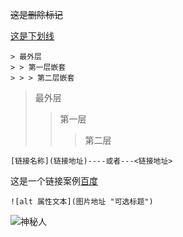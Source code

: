 ~~这是删除标记~~

<u>这是下划线</u>

```
> 最外层
> > 第一层嵌套
> > > 第二层嵌套
```

> 最外层
>
> > 第一层
> >
> > > 第二层

```
[链接名称](链接地址)----或者---<链接地址>
```

这是一个链接案例[百度](www.baidu.com)

```
![alt 属性文本](图片地址 "可选标题")
```

![神秘人](/home/shenmiren/workspace/MyGit/lipandeng/garden/img/3.jpg)


